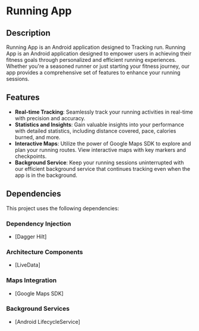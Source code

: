 # Running App

## Description

Running App is an Android application designed to Tracking run.
Running App is an Android application designed to empower users in achieving their fitness goals through personalized and efficient running experiences. Whether you're a seasoned runner or just starting your fitness journey, our app provides a comprehensive set of features to enhance your running sessions.

## Features

- **Real-time Tracking**: Seamlessly track your running activities in real-time with precision and accuracy.
- **Statistics and Insights**: Gain valuable insights into your performance with detailed statistics, including distance covered, pace, calories burned, and more.
- **Interactive Maps**: Utilize the power of Google Maps SDK to explore and plan your running routes. View interactive maps with key markers and checkpoints.
- **Background Service**: Keep your running sessions uninterrupted with our efficient background service that continues tracking even when the app is in the background.
## Dependencies

This project uses the following dependencies:

### Dependency Injection

- [Dagger Hilt]

### Architecture Components

- [LiveData]

### Maps Integration

- [Google Maps SDK]

### Background Services

- [Android LifecycleService]

